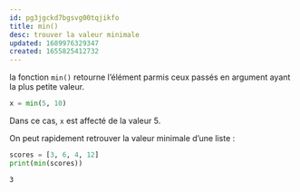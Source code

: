```yaml
---
id: pg3jgckd7bgsvg00tqjikfo
title: min()
desc: trouver la valeur minimale
updated: 1689976329347
created: 1655825412732
---
```

la fonction `min()` retourne l’élément parmis ceux passés en argument ayant la 
plus petite valeur.

```python
x = min(5, 10)
```

Dans ce cas, `x` est affecté de la valeur 5.

On peut rapidement retrouver la valeur minimale d’une liste :  

```python
scores = [3, 6, 4, 12]
print(min(scores))
```

```shell
3
```